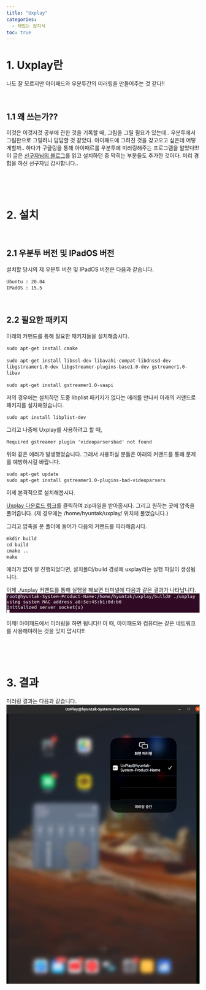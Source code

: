 ```yaml
---
title: "Uxplay"
categories:
  - 재밌는 잡지식
toc: true
---
```


# 1. Uxplay란

나도 잘 모르지만 아이패드와 우분투간의 미러링을 만들어주는 것 같다!!

<br/>

## 1.1 왜 쓰는가??

이것은 이것저것 공부에 관한 것을 기록할 때, 그림을 그릴 필요가 있는데.. 우분투에서 그림판으로 그릴려니 답답할 것 같았다. 
아이패드에 그려진 것을 갖고오고 싶은데 어떻게할까.. 하다가 구글링을 통해 아이패르를 우분투에 미러링해주는 프로그램을 알았다!!!
이 글은 [선구자님의 블로그](https://dfso2222.tistory.com/76)를 읽고 설치하던 중 막히는 부분들도 추가한 것이다. 미리 경험을 하신 선구자님 감사합니다..

<br/><br/><br/>

# 2. 설치

<br/>

## 2.1 우분투 버전 및 IPadOS 버전
설치할 당시의 제 우분투 버전 및 IPadOS 버전은 다음과 같습니다.
```vim
Ubuntu : 20.04
IPadOS : 15.5
```

<br/>

## 2.2 필요한 패키지
아래의 커맨드를 통해 필요한 패키지들을 설치해줍시다.
```commandline
sudo apt-get install cmake

sudo apt-get install libssl-dev libavahi-compat-libdnssd-dev libgstreamer1.0-dev libgstreamer-plugins-base1.0-dev gstreamer1.0-libav

sudo apt-get install gstreamer1.0-vaapi 
```

저의 경우에는 설치하던 도중 libplist 패키지가 없다는 에러를 만나서 아래의 커맨드로 패키지를 설치해줬습니다.
```commandline
sudo apt install libplist-dev
```
그리고 나중에 Uxplay를 사용하려고 할 때, 
```commandline
Required gstreamer plugin 'videoparsersbad' not found
```
위와 같은 에러가 발생했었습니다. 그래서 사용하실 분들은 아래의 커맨드를 통해 문제를 예방하시길 바랍니다.
```commandline
sudo apt-get update
sudo apt-get install gstreamer1.0-plugins-bad-videoparsers
```

이제 본격적으로 설치해봅시다.

[Uxplay 다운로드 링크](https://github.com/antimof/UxPlay)를 클릭하여 zip파일을 받아줍시다.
그리고 원하는 곳에 압축을 풀어줍니다. (제 경우에는 /home/hyuntak/uxplay/ 위치에 풀었습니다.)

그리고 압축을 푼 폴더에 들어가 다음의 커맨드를 따라해줍시다.
```commandline
mkdir build
cd build
cmake ..
make
```

에러가 없이 잘 진행되었다면, 설치폴더/build 경로에 uxplay라는 실행 파일이 생성됩니다.

이제 ./uxplay 커맨드를 통해 실행을 해보면 터미널에 다음과 같은 결과가 나타납니다.
![./uxplay](./images/Uxplay/uxplay_run.png)

이제! 아이패드에서 미러링을 하면 됩니다!! 이 때, 아이패드와 컴퓨터는 같은 네트워크를 사용해야하는 것을 잊지 맙시다!! 

<br/><br/><br/>

# 3. 결과

미러링 결과는 다음과 같습니다.
![미러링결과](./images/Uxplay/미러링.png)

